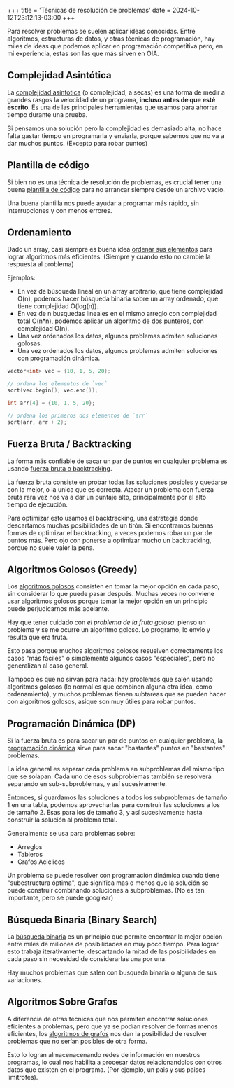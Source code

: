 +++
title = 'Técnicas de resolución de problemas'
date = 2024-10-12T23:12:13-03:00
+++

Para resolver problemas se suelen aplicar ideas conocidas. Entre algoritmos,
estructuras de datos, y otras técnicas de programación, hay miles de ideas
que podemos aplicar en programación competitiva pero, en mi experiencia,
estas son las que más sirven en OIA.

## Complejidad Asintótica

La [complejidad asíntotica]( complejidad ) (o complejidad, a secas) es una forma
de medir a grandes rasgos la velocidad de un programa, **incluso antes de que
esté escrito**. Es una de las principales herramientas que usamos para ahorrar
tiempo durante una prueba.

Si pensamos una solución pero la complejidad es demasiado alta, no hace falta
gastar tiempo en programarla y enviarla, porque sabemos que no va a dar muchos
puntos. (Excepto para robar puntos)

## Plantilla de código

Si bien no es una técnica de resolución de problemas, es crucial tener una buena
[plantilla de código]( template ) para no arrancar siempre desde un archivo
vacío.

Una buena plantilla nos puede ayudar a programar más rápido, sin interrupciones
y con menos errores.

## Ordenamiento

Dado un array, casi siempre es buena idea
[ordenar sus elementos]( ordenamiento ) para lograr algoritmos más eficientes.
(Siempre y cuando esto no cambie la respuesta al problema)

Ejemplos:

- En vez de búsqueda lineal en un array arbitrario, que tiene complejidad O(n),
  podemos hacer búsqueda binaria sobre un array ordenado, que tiene complejidad
  O(log(n)).
- En vez de n busquedas lineales en el mismo arreglo con complejidad total
  O(n\*n), podemos aplicar un algoritmo de dos punteros, con complejidad O(n).
- Una vez ordenados los datos, algunos problemas admiten soluciones golosas.
- Una vez ordenados los datos, algunos problemas admiten soluciones con
  programación dinámica.

```c++
vector<int> vec = {10, 1, 5, 20};

// ordena los elementos de `vec`
sort(vec.begin(), vec.end());

int arr[4] = {10, 1, 5, 20};

// ordena los primeros dos elementos de `arr`
sort(arr, arr + 2);

```

## Fuerza Bruta / Backtracking

La forma más confiable de sacar un par de puntos en cualquier problema es usando
[fuerza bruta o backtracking]( backtracking ).

La fuerza bruta consiste en probar todas las soluciones posibles y quedarse con
la mejor, o la unica que es correcta. Atacar un problema con fuerza bruta rara
vez nos va a dar un puntaje alto, principalmente por el alto tiempo de ejecución.

Para optimizar esto usamos el backtracking, una estrategia donde descartamos
muchas posibilidades de un tirón. Si encontramos buenas formas de optimizar el
backtracking, a veces podemos robar un par de puntos más. Pero ojo con ponerse a
optimizar mucho un backtracking, porque no suele valer la pena.

## Algoritmos Golosos (Greedy)

Los [algoritmos golosos]( greedy ) consisten en tomar la mejor opción en cada
paso, sin considerar lo que puede pasar después. Muchas veces no conviene usar
algoritmos golosos porque tomar la mejor opción en un principio puede
perjudicarnos más adelante.

Hay que tener cuidado con *el problema de la fruta golosa*: pienso un problema y
se me ocurre un algoritmo goloso. Lo programo, lo envío y resulta que era fruta.

Esto pasa porque muchos algoritmos golosos resuelven correctamente los casos
"más fáciles" o simplemente algunos casos "especiales", pero no generalizan al
caso general.

Tampoco es que no sirvan para nada: hay problemas que salen usando algoritmos
golosos (lo normal es que combinen alguna otra idea, como ordenamiento), y
muchos problemas tienen subtareas que se pueden hacer con algoritmos golosos,
asique son muy útiles para robar puntos.

## Programación Dinámica (DP)

Si la fuerza bruta es para sacar un par de puntos en cualquier problema, la
[programación dinámica]( dp ) sirve para sacar "bastantes" puntos en "bastantes"
problemas.

La idea general es separar cada problema en subproblemas del mismo tipo que se
solapan. Cada uno de esos subproblemas también se resolverá separando en
sub-subproblemas, y así sucesivamente.

Entonces, si guardamos las soluciones a todos los subproblemas de tamaño 1 en una
tabla, podemos aprovecharlas para construir las soluciones a los de tamaño 2.
Esas para los de tamaño 3, y así sucesivamente hasta construir la solución al
problema total.

Generalmente se usa para problemas sobre:

- Arreglos
- Tableros
- Grafos Aciclicos

Un problema se puede resolver con programación dinámica cuando tiene
"subestructura óptima", que significa mas o menos que la solución se puede
construir combinando soluciones a subproblemas. (No es tan importante, pero se
puede googlear)

## Búsqueda Binaria (Binary Search)

La [búsqueda binaria]( busqueda-binaria ) es un principio que permite encontrar
la mejor opcion entre miles de millones de posibilidades en muy poco tiempo.
Para lograr esto trabaja iterativamente, descartando la mitad de las
posibilidades en cada paso sin necesidad de considerarlas una por una.

Hay muchos problemas que salen con busqueda binaria o alguna de sus variaciones.

## Algoritmos Sobre Grafos

A diferencia de otras técnicas que nos permiten encontrar soluciones eficientes
a problemas, pero que ya se podían resolver de formas menos eficientes, los
[algoritmos de grafos]( grafos ) nos dan la posibilidad de resolver problemas
que no serían posibles de otra forma.

Esto lo logran almacenacenando redes de información en nuestros programas, lo
cual nos habilita a procesar datos relacionandolos con otros datos que existen
en el programa. (Por ejemplo, un pais y sus paises limitrofes).
